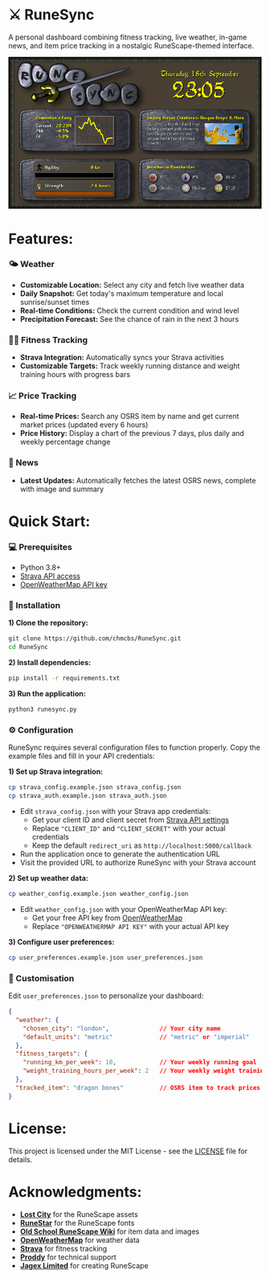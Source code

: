 # ⚔️ RuneSync
A personal dashboard combining fitness tracking, live weather, in-game news, and item price tracking in a nostalgic RuneScape-themed interface.

![RuneSync Demo](/resources/demo.png)

# Features:

### 🌤️ Weather
- **Customizable Location:** Select any city and fetch live weather data
- **Daily Snapshot:** Get today's maximum temperature and local sunrise/sunset times
- **Real-time Conditions:** Check the current condition and wind level
- **Precipitation Forecast:** See the chance of rain in the next 3 hours

### 🏃‍♂️ Fitness Tracking
- **Strava Integration:** Automatically syncs your Strava activities
- **Customizable Targets:** Track weekly running distance and weight training hours with progress bars

### 📈 Price Tracking
- **Real-time Prices:** Search any OSRS item by name and get current market prices (updated every 6 hours)
- **Price History:** Display a chart of the previous 7 days, plus daily and weekly percentage change


### 📰 News
- **Latest Updates:** Automatically fetches the latest OSRS news, complete with image and summary

# Quick Start:

### 💻 Prerequisites
- Python 3.8+
- [Strava API access](https://www.strava.com/settings/api/)
- [OpenWeatherMap API key](https://openweathermap.org/)

### 📁 Installation

**1) Clone the repository:**
   ```bash
   git clone https://github.com/chmcbs/RuneSync.git
   cd RuneSync
   ```

**2) Install dependencies:**
   ```bash
   pip install -r requirements.txt
   ```

**3) Run the application:**
   ```bash
   python3 runesync.py
   ```

### ⚙️ Configuration

RuneSync requires several configuration files to function properly. Copy the example files and fill in your API credentials:

**1) Set up Strava integration:**
   ```bash
   cp strava_config.example.json strava_config.json
   cp strava_auth.example.json strava_auth.json
   ```
   - Edit `strava_config.json` with your Strava app credentials:
     - Get your client ID and client secret from [Strava API settings](https://www.strava.com/settings/api)
     - Replace `"CLIENT_ID"` and `"CLIENT_SECRET"` with your actual credentials
     - Keep the default `redirect_uri` as `http://localhost:5000/callback`
   - Run the application once to generate the authentication URL
   - Visit the provided URL to authorize RuneSync with your Strava account

**2) Set up weather data:**
   ```bash
   cp weather_config.example.json weather_config.json
   ```
   
   - Edit `weather_config.json` with your OpenWeatherMap API key:
     - Get your free API key from [OpenWeatherMap](https://openweathermap.org/api)
     - Replace `"OPENWEATHERMAP API KEY"` with your actual API key

**3) Configure user preferences:**
   ```bash
   cp user_preferences.example.json user_preferences.json
   ```

### 🔧 Customisation

Edit `user_preferences.json` to personalize your dashboard:

```json
{
  "weather": {
    "chosen_city": "london",              // Your city name
    "default_units": "metric"             // "metric" or "imperial"
  },
  "fitness_targets": {
    "running_km_per_week": 10,            // Your weekly running goal
    "weight_training_hours_per_week": 2   // Your weekly weight training goal
  },
  "tracked_item": "dragon bones"          // OSRS item to track prices for
}
```

# License:
This project is licensed under the MIT License - see the [LICENSE](LICENSE) file for details.

# Acknowledgments:
- **[Lost City](https://github.com/LostCityRS)** for the RuneScape assets
- **[RuneStar](https://github.com/RuneStar)** for the RuneScape fonts
- **[Old School RuneScape Wiki](https://oldschool.runescape.wiki/)** for item data and images
- **[OpenWeatherMap](https://openweathermap.org/)** for weather data
- **[Strava](https://developers.strava.com/)** for fitness tracking
- **[Proddy](https://github.com/hampo)** for technical support
- **[Jagex Limited](https://www.jagex.com/)** for creating RuneScape
